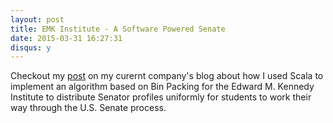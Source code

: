 ```yaml
---
layout: post
title: EMK Institute - A Software Powered Senate
date: 2015-03-31 16:27:31
disqus: y
---
```


Checkout my [post](http://blog.controlgroup.com/2015/03/31/emk-institute-a-software-powered-senate/) on my curernt company's blog about how I used Scala to implement an algorithm based on Bin Packing for the Edward M. Kennedy Institute to distribute Senator profiles uniformly for students to work their way through the U.S. Senate process.

